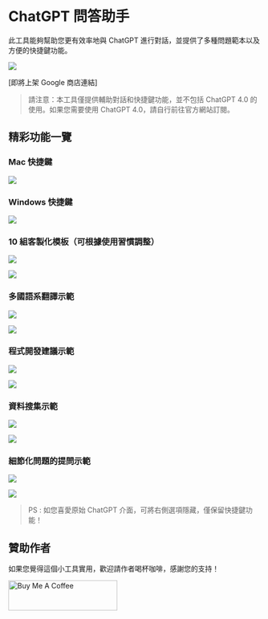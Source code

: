 # ChatGPT 問答助手

此工具能夠幫助您更有效率地與 ChatGPT 進行對話，並提供了多種問題範本以及方便的快捷鍵功能。

![](https://i.imgur.com/Gvc9HYH.png)

[即將上架 Google 商店連結]

> 請注意：本工具僅提供輔助對話和快捷鍵功能，並不包括 ChatGPT 4.0 的使用。如果您需要使用 ChatGPT 4.0，請自行前往官方網站訂閱。

## 精彩功能一覽

### Mac 快捷鍵
![](https://i.imgur.com/bKk8aKz.png)


### Windows 快捷鍵
![](https://i.imgur.com/oEzjeUI.png)


### 10 組客製化模板（可根據使用習慣調整）
![](https://i.imgur.com/AIIc9EA.png)

![](https://i.imgur.com/VPkD9lz.png)


### 多國語系翻譯示範
![](https://i.imgur.com/yjcKSPh.png)

![](https://i.imgur.com/cVJ83Dz.png)

### 程式開發建議示範
![](https://i.imgur.com/QfD6WnJ.png)

![](https://i.imgur.com/0dq3vKb.png)


### 資料搜集示範
![](https://i.imgur.com/kYbBBEI.png)

![](https://i.imgur.com/sQ0aH3o.png)


### 細節化問題的提問示範
![](https://i.imgur.com/ssiWf7n.png)

![](https://i.imgur.com/k7PoGMr.png)


> PS : 如您喜愛原始 ChatGPT 介面，可將右側選項隱藏，僅保留快捷鍵功能！

## 贊助作者

如果您覺得這個小工具實用，歡迎請作者喝杯咖啡，感謝您的支持！

<a href="https://www.buymeacoffee.com/Joe.lin" target="_blank"><img src="https://cdn.buymeacoffee.com/buttons/v2/default-yellow.png" alt="Buy Me A Coffee" style="height: 60px !important;width: 217px !important;" ></a>
